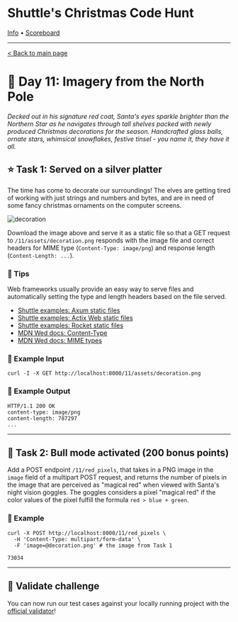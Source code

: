 Shuttle's Christmas Code Hunt
=============================

[Info](https://www.shuttle.rs/cch) • [Scoreboard](https://www.shuttle.rs/cch#scoreboard)

* * *

[< Back to main page](/cch)

🎄 Day 11: Imagery from the North Pole
======================================

_Decked out in his signature red coat, Santa's eyes sparkle brighter than the Northern Star as he navigates through tall shelves packed with newly produced Christmas decorations for the season. Handcrafted glass balls, ornate stars, whimsical snowflakes, festive tinsel - you name it, they have it all._

⭐ Task 1: Served on a silver platter
------------------------------------

The time has come to decorate our surroundings! The elves are getting tired of working with just strings and numbers and bytes, and are in need of some fancy christmas ornaments on the computer screens.

![decoration](https://cch23.shuttleapp.rs/assets/decoration.png)

Download the image above and serve it as a static file so that a GET request to `/11/assets/decoration.png` responds with the image file and correct headers for MIME type (`Content-Type: image/png`) and response length (`Content-Length: ...`).

### 🔔 Tips

Web frameworks usually provide an easy way to serve files and automatically setting the type and length headers based on the file served.

* [Shuttle examples: Axum static files](https://github.com/shuttle-hq/shuttle-examples/tree/main/axum/static-files)
* [Shuttle examples: Actix Web static files](https://github.com/shuttle-hq/shuttle-examples/tree/main/actix-web/static-files)
* [Shuttle examples: Rocket static files](https://github.com/shuttle-hq/shuttle-examples/tree/main/rocket/static-files)
* [MDN Wed docs: Content-Type](https://developer.mozilla.org/en-US/docs/Web/HTTP/Headers/Content-Type)
* [MDN Wed docs: MIME types](https://developer.mozilla.org/en-US/docs/Web/HTTP/Basics_of_HTTP/MIME_types)

### 💠 Example Input

    curl -I -X GET http://localhost:8000/11/assets/decoration.png

### 💠 Example Output

    HTTP/1.1 200 OK
    content-type: image/png
    content-length: 787297
    ...

* * *

🎁 Task 2: Bull mode activated (200 bonus points)
-------------------------------------------------

Add a POST endpoint `/11/red_pixels`, that takes in a PNG image in the `image` field of a multipart POST request, and returns the number of pixels in the image that are perceived as "magical red" when viewed with Santa's night vision goggles. The goggles considers a pixel "magical red" if the color values of the pixel fulfill the formula `red > blue + green`.

### 💠 Example

    curl -X POST http://localhost:8000/11/red_pixels \
      -H 'Content-Type: multipart/form-data' \
      -F 'image=@decoration.png' # the image from Task 1
    
    73034

* * *

📗 Validate challenge
---------------------

You can now run our test cases against your locally running project with the [official validator](https://crates.io/crates/cch23-validator)!
